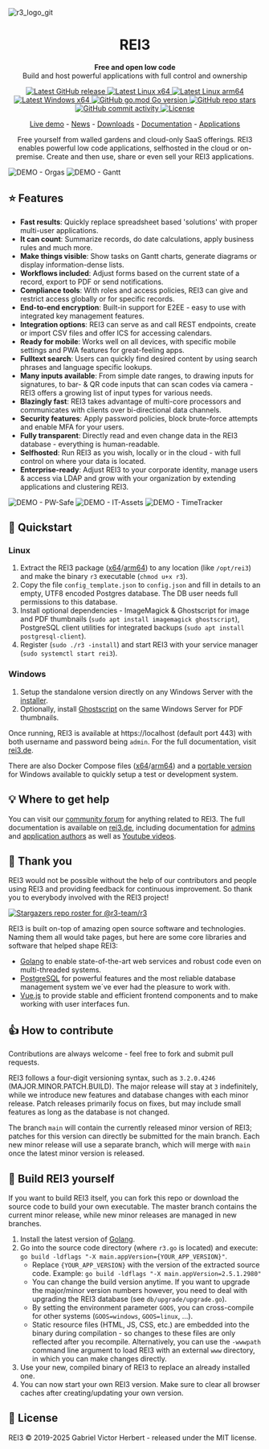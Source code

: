![r3_logo_git](https://github.com/r3-team/r3/assets/91060542/a759e7ec-e1a0-4a4e-a426-509abc764352)
<h1 align="center">REI3</h1>
<p align="center"><strong>Free and open low code</strong><br />Build and host powerful applications with full control and ownership</p>

<p align="center">
	<a href="https://github.com/r3-team/r3/releases" target="_blank">
		<img src="https://img.shields.io/github/v/release/r3-team/r3" alt="Latest GitHub release" />
	</a>
	<a href="https://rei3.de/latest/x64_linux" target="_blank">
		<img src="https://img.shields.io/badge/linux-x64-yellow" alt="Latest Linux x64" />
	</a>
	<a href="https://rei3.de/latest/arm64_linux" target="_blank">
		<img src="https://img.shields.io/badge/linux-arm64-yellow" alt="Latest Linux arm64" />
	</a>
	<a href="https://rei3.de/latest/x64_installer" target="_blank">
		<img src="https://img.shields.io/badge/windows-x64-00a8e8" alt="Latest Windows x64" />
	</a>
	<a href="https://img.shields.io/github/go-mod/go-version/r3-team/r3" target="_blank">
		<img src="https://img.shields.io/github/go-mod/go-version/r3-team/r3" alt="GitHub go.mod Go version" />
	</a>
	<a href="https://github.com/r3-team/r3/stargazers" target="_blank">
		<img src="https://img.shields.io/github/stars/r3-team/r3" alt="GitHub repo stars" />
	</a>
	<a href="https://github.com/r3-team/r3/commits/main" target="_blank">
		<img src="https://img.shields.io/github/commit-activity/t/r3-team/r3" alt="GitHub commit activity" />
	</a>
	<a href="https://github.com/r3-team/r3/blob/main/LICENSE" target="_blank">
		<img src="https://img.shields.io/github/license/r3-team/r3" alt="License" />
	</a>
</p>
<p align="center">
	<a href="https://demo.rei3.de/" target="_blank">Live demo</a>
	-
	<a href="https://rei3.de/en/news" target="_blank">News</a>
	-
	<a href="https://rei3.de/en/downloads" target="_blank">Downloads</a>
	-
	<a href="https://rei3.de/en/docs" target="_blank">Documentation</a>
	-
	<a href="https://rei3.de/en/applications" target="_blank">Applications</a>
</p>

<p align="center">Free yourself from walled gardens and cloud-only SaaS offerings. REI3 enables powerful low code applications, selfhosted in the cloud or on-premise. Create and then use, share or even sell your REI3 applications.</p>

![DEMO - Orgas](https://github.com/user-attachments/assets/5506d0c1-4bf3-4011-bc3a-2650cb5ec0b9)
![DEMO - Gantt](https://github.com/user-attachments/assets/1e413540-f9e8-4c2f-bd91-f46f51137d8b)

## :star: Features
* **Fast results**: Quickly replace spreadsheet based 'solutions' with proper multi-user applications.
* **It can count**: Summarize records, do date calculations, apply business rules and much more.
* **Make things visible**: Show tasks on Gantt charts, generate diagrams or display information-dense lists.
* **Workflows included**: Adjust forms based on the current state of a record, export to PDF or send notifications.
* **Compliance tools**: With roles and access policies, REI3 can give and restrict access globally or for specific records.
* **End-to-end encryption**: Built-in support for E2EE - easy to use with integrated key management features.
* **Integration options**: REI3 can serve as and call REST endpoints, create or import CSV files and offer ICS for accessing calendars.
* **Ready for mobile**: Works well on all devices, with specific mobile settings and PWA features for great-feeling apps.
* **Fulltext search**: Users can quickly find desired content by using search phrases and language specific lookups.
* **Many inputs available**: From simple date ranges, to drawing inputs for signatures, to bar- & QR code inputs that can scan codes via camera - REI3 offers a growing list of input types for various needs.
* **Blazingly fast**: REI3 takes advantage of multi-core processors and communicates with clients over bi-directional data channels.
* **Security features**: Apply password policies, block brute-force attempts and enable MFA for your users.
* **Fully transparent**: Directly read and even change data in the REI3 database - everything is human-readable.
* **Selfhosted**: Run REI3 as you wish, locally or in the cloud - with full control on where your data is located.
* **Enterprise-ready**: Adjust REI3 to your corporate identity, manage users & access via LDAP and grow with your organization by extending applications and clustering REI3.

![DEMO - PW-Safe](https://github.com/user-attachments/assets/e9161bf2-027e-409d-a9eb-ed97dfe76f7e)
![DEMO - IT-Assets](https://github.com/user-attachments/assets/c5273f72-24cb-40cc-a947-c6a42b78f7bb)
![DEMO - TimeTracker](https://github.com/user-attachments/assets/e6b6e0e9-558a-4bad-ad52-45700e7d229e)

## :rocket: Quickstart
### Linux
1. Extract the REI3 package ([x64](https://rei3.de/latest/x64_linux)/[arm64](https://rei3.de/latest/arm64_linux)) to any location (like `/opt/rei3`) and make the binary `r3` executable (`chmod u+x r3`).
1. Copy the file `config_template.json` to `config.json` and fill in details to an empty, UTF8 encoded Postgres database. The DB user needs full permissions to this database.
1. Install optional dependencies - ImageMagick & Ghostscript for image and PDF thumbnails (`sudo apt install imagemagick ghostscript`), PostgreSQL client utilities for integrated backups (`sudo apt install postgresql-client`).
1. Register (`sudo ./r3 -install`) and start REI3 with your service manager (`sudo systemctl start rei3`).
### Windows
1. Setup the standalone version directly on any Windows Server with the [installer](https://rei3.de/latest/x64_installer).
1. Optionally, install [Ghostscript](https://www.ghostscript.com/) on the same Windows Server for PDF thumbnails.

Once running, REI3 is available at https://localhost (default port 443) with both username and password being `admin`. For the full documentation, visit [rei3.de](https://rei3.de/en/docs).

There are also Docker Compose files ([x64](https://rei3.de/docker_x64)/[arm64](https://rei3.de/docker_arm64)) and a [portable version](https://rei3.de/latest/x64_portable) for Windows available to quickly setup a test or development system.

## :bulb: Where to get help
You can visit our [community forum](https://community.rei3.de) for anything related to REI3. The full documentation is available on [rei3.de](https://rei3.de/en/docs), including documentation for [admins](https://rei3.de/en/docs/admin) and [application authors](https://rei3.de/en/docs/builder) as well as [Youtube videos](https://www.youtube.com/channel/UCKb1YPyUV-O4GxcCdHc4Csw).

## :clap: Thank you
REI3 would not be possible without the help of our contributors and people using REI3 and providing feedback for continuous improvement. So thank you to everybody involved with the REI3 project!

[![Stargazers repo roster for @r3-team/r3](https://reporoster.com/stars/dark/r3-team/r3)](https://github.com/r3-team/r3/stargazers)

REI3 is built on-top of amazing open source software and technologies. Naming them all would take pages, but here are some core libraries and software that helped shape REI3:
* [Golang](https://golang.org/) to enable state-of-the-art web services and robust code even on multi-threaded systems.
* [PostgreSQL](https://www.postgresql.org/) for powerful features and the most reliable database management system we´ve ever had the pleasure to work with.
* [Vue.js](https://vuejs.org/) to provide stable and efficient frontend components and to make working with user interfaces fun.

## :+1: How to contribute
Contributions are always welcome - feel free to fork and submit pull requests.

REI3 follows a four-digit versioning syntax, such as `3.2.0.4246` (MAJOR.MINOR.PATCH.BUILD). The major release will stay at `3` indefinitely, while we introduce new features and database changes with each minor release. Patch releases primarily focus on fixes, but may include small features as long as the database is not changed.

The branch `main` will contain the currently released minor version of REI3; patches for this version can directly be submitted for the main branch. Each new minor release will use a separate branch, which will merge with `main` once the latest minor version is released.

## :nut_and_bolt: Build REI3 yourself
If you want to build REI3 itself, you can fork this repo or download the source code to build your own executable. The master branch contains the current minor release, while new minor releases are managed in new branches.

1. Install the latest version of [Golang](https://golang.org/dl/).
1. Go into the source code directory (where `r3.go` is located) and execute: `go build -ldflags "-X main.appVersion={YOUR_APP_VERSION}"`.
   * Replace `{YOUR_APP_VERSION}` with the version of the extracted source code. Example: `go build -ldflags "-X main.appVersion=2.5.1.2980"`
   * You can change the build version anytime. If you want to upgrade the major/minor version numbers however, you need to deal with upgrading the REI3 database (see `db/upgrade/upgrade.go`).
   * By setting the environment parameter `GOOS`, you can cross-compile for other systems (`GOOS=windows`, `GOOS=linux`, ...).
   * Static resource files (HTML, JS, CSS, etc.) are embedded into the binary during compilation - so changes to these files are only reflected after you recompile. Alternatively, you can use the `-wwwpath` command line argument to load REI3 with an external `www` directory, in which you can make changes directly.
1. Use your new, compiled binary of REI3 to replace an already installed one.
1. You can now start your own REI3 version. Make sure to clear all browser caches after creating/updating your own version.

## :page_with_curl: License
REI3 © 2019-2025 Gabriel Victor Herbert - released under the MIT license.
